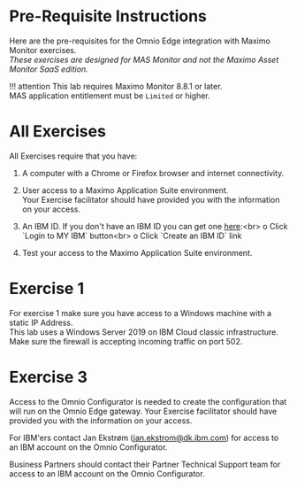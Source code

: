 # Pre-Requisite Instructions

Here are the pre-requisites for the Omnio Edge integration with Maximo Monitor exercises.  
*These exercises are designed for MAS Monitor and not the Maximo Asset Monitor SaaS edition.*

!!! attention
    This lab requires Maximo Monitor 8.8.1 or later.</br>
    MAS application entitlement must be `Limited` or higher.

# All Exercises

All Exercises require that you have:

1.  A computer with a Chrome or Firefox browser and internet connectivity.

2.  User access to a Maximo Application Suite environment.<br>
Your Exercise facilitator should have provided you with the information on your access.

3.  An IBM ID.  If you don't have an IBM ID you can get one [here](https://www.ibm.com/account/reg/signup?):<br>
o Click `Login to MY IBM` button<br>
o Click `Create an IBM ID` link

4.  Test your access to the Maximo Application Suite environment.

# Exercise 1

For exercise 1 make sure you have access to a Windows machine with a static IP Address.</br>
This lab uses a Windows Server 2019 on IBM Cloud classic infrastructure.</br>
Make sure the firewall is accepting incoming traffic on port 502.

# Exercise 3

Access to the Omnio Configurator is needed to create the configuration that will run on the Omnio Edge gateway. Your Exercise facilitator should have provided you with the information on your access.

For IBM'ers contact Jan Ekstrøm (jan.ekstrom@dk.ibm.com) for access to an IBM account on the Omnio Configurator.

Business Partners should contact their Partner Technical Support team for access to an IBM account on the Omnio Configurator.